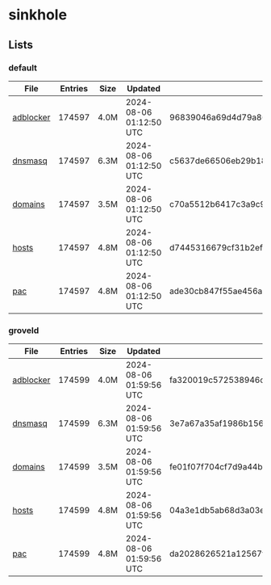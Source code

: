 # sinkhole

## Lists

### default

|File|Entries|Size|Updated|Hash|
|-|-|-|-|-|
|[adblocker](https://raw.githubusercontent.com/groveld/sinkhole/lists/default/adblocker.txt)|174597|4.0M|2024-08-06 01:12:50 UTC|96839046a69d4d79a86f4b4f2f634f7faad223d1353ede7a247e536e3172f41f|
|[dnsmasq](https://raw.githubusercontent.com/groveld/sinkhole/lists/default/dnsmasq.txt)|174597|6.3M|2024-08-06 01:12:50 UTC|c5637de66506eb29b1845434bd4f221f9e84fe0f0b90732919e0cfe5033aa8c3|
|[domains](https://raw.githubusercontent.com/groveld/sinkhole/lists/default/domains.txt)|174597|3.5M|2024-08-06 01:12:50 UTC|c70a5512b6417c3a9c9aa13156a5b1bab2bfe53c84cec0ffdb909999c7d00d7a|
|[hosts](https://raw.githubusercontent.com/groveld/sinkhole/lists/default/hosts.txt)|174597|4.8M|2024-08-06 01:12:50 UTC|d7445316679cf31b2efe099a45a1e65ada147d92e1a5c7ccc05795ed1eb56423|
|[pac](https://raw.githubusercontent.com/groveld/sinkhole/lists/default/pac.txt)|174597|4.8M|2024-08-06 01:12:50 UTC|ade30cb847f55ae456a8c7c55423359b64de9615af6ff2d439366b289d0bc972|

### groveld

|File|Entries|Size|Updated|Hash|
|-|-|-|-|-|
|[adblocker](https://raw.githubusercontent.com/groveld/sinkhole/lists/groveld/adblocker.txt)|174599|4.0M|2024-08-06 01:59:56 UTC|fa320019c572538946cffd38aaec9af6dd244695fd1992d675d20cf7896bf4af|
|[dnsmasq](https://raw.githubusercontent.com/groveld/sinkhole/lists/groveld/dnsmasq.txt)|174599|6.3M|2024-08-06 01:59:56 UTC|3e7a67a35af1986b1565a2ce87bf0c9112d0a4ae0eb3477ed0ff9820a2cd652e|
|[domains](https://raw.githubusercontent.com/groveld/sinkhole/lists/groveld/domains.txt)|174599|3.5M|2024-08-06 01:59:56 UTC|fe01f07f704cf7d9a44b44e189580e660a45b2425a8e49e6c73e881e21759d38|
|[hosts](https://raw.githubusercontent.com/groveld/sinkhole/lists/groveld/hosts.txt)|174599|4.8M|2024-08-06 01:59:56 UTC|04a3e1db5ab68d3a03ebd673e759141cd31de768ea8815fcff65b0a66866ac13|
|[pac](https://raw.githubusercontent.com/groveld/sinkhole/lists/groveld/pac.txt)|174599|4.8M|2024-08-06 01:59:56 UTC|da2028626521a12567f3e6ac69eb4795d8e99535a4d94d0a12c23d17418714ae|
